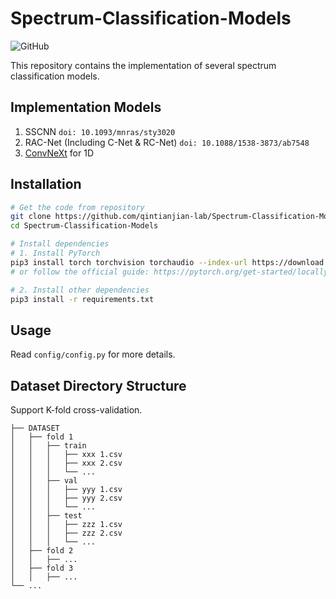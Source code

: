 # Spectrum-Classification-Models

![GitHub](https://img.shields.io/github/license/qintianjian-lab/Spectrum-Classification-Models?style=flat-square)

This repository contains the implementation of several spectrum classification models.

## Implementation Models

1. SSCNN `doi: 10.1093/mnras/sty3020`
2. RAC-Net (Including C-Net & RC-Net) `doi: 10.1088/1538-3873/ab7548`
3. [ConvNeXt](https://openaccess.thecvf.com/content/CVPR2022/html/Liu_A_ConvNet_for_the_2020s_CVPR_2022_paper.html) for
   1D

## Installation

```bash
# Get the code from repository
git clone https://github.com/qintianjian-lab/Spectrum-Classification-Models.git
cd Spectrum-Classification-Models

# Install dependencies
# 1. Install PyTorch
pip3 install torch torchvision torchaudio --index-url https://download.pytorch.org/whl/cu118
# or follow the official guide: https://pytorch.org/get-started/locally/

# 2. Install other dependencies
pip3 install -r requirements.txt
```

## Usage

Read `config/config.py` for more details.

## Dataset Directory Structure

Support K-fold cross-validation.

```
├── DATASET
│   ├── fold 1
│   │   ├── train
│   │   │   ├── xxx 1.csv
│   │   │   ├── xxx 2.csv
│   │   │   └── ...
│   │   ├── val
│   │   │   ├── yyy 1.csv
│   │   │   ├── yyy 2.csv
│   │   │   └── ...
│   │   ├── test
│   │   │   ├── zzz 1.csv
│   │   │   ├── zzz 2.csv
│   │   │   └── ...
│   ├── fold 2
│   │   ├── ...
│   ├── fold 3
│   │   ├── ...
└── ...
```

